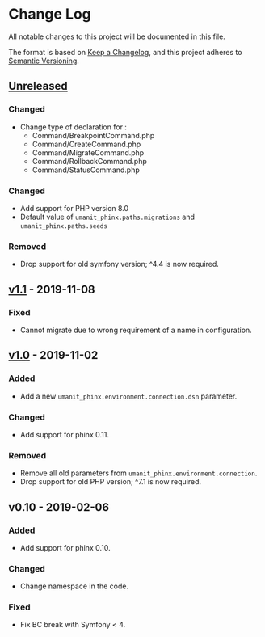 # Change Log
All notable changes to this project will be documented in this file.

The format is based on [Keep a Changelog](https://keepachangelog.com/en/1.0.0/),
and this project adheres to [Semantic Versioning](https://semver.org/spec/v2.0.0.html).

## [Unreleased]
### Changed
- Change type of declaration for :
    - Command/BreakpointCommand.php
    - Command/CreateCommand.php
    - Command/MigrateCommand.php
    - Command/RollbackCommand.php
    - Command/StatusCommand.php

### Changed
- Add support for PHP version 8.0
- Default value of `umanit_phinx.paths.migrations` and `umanit_phinx.paths.seeds`

### Removed
- Drop support for old symfony version; ^4.4 is now required.

## [v1.1] - 2019-11-08
### Fixed
- Cannot migrate due to wrong requirement of a name in configuration.

## [v1.0] - 2019-11-02
### Added
- Add a new `umanit_phinx.environment.connection.dsn` parameter.

### Changed
- Add support for phinx 0.11.

### Removed
- Remove all old parameters from `umanit_phinx.environment.connection`.
- Drop support for old PHP version; ^7.1 is now required.

## v0.10 - 2019-02-06
### Added
- Add support for phinx 0.10.

### Changed
- Change namespace in the code.

### Fixed
- Fix BC break with Symfony < 4.

[v1.0]: https://github.com/umanit/phinx-bundle/compare/v0.10...v1.0
[v1.1]: https://github.com/umanit/phinx-bundle/compare/v1.0...v1.1
[Unreleased]: https://github.com/umanit/phinx-bundle/compare/v1.1...master
